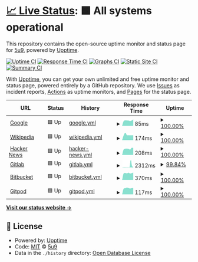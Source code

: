 # [📈 Live Status](https://5u9.github.io/status): <!--live status--> **🟩 All systems operational**

This repository contains the open-source uptime monitor and status page for [5u9](https://5u9.github.io/status), powered by [Upptime](https://github.com/upptime/upptime).

[![Uptime CI](https://github.com/5u9/status/workflows/Uptime%20CI/badge.svg)](https://github.com/5u9/status/actions?query=workflow%3A%22Uptime+CI%22)
[![Response Time CI](https://github.com/5u9/status/workflows/Response%20Time%20CI/badge.svg)](https://github.com/5u9/status/actions?query=workflow%3A%22Response+Time+CI%22)
[![Graphs CI](https://github.com/5u9/status/workflows/Graphs%20CI/badge.svg)](https://github.com/5u9/status/actions?query=workflow%3A%22Graphs+CI%22)
[![Static Site CI](https://github.com/5u9/status/workflows/Static%20Site%20CI/badge.svg)](https://github.com/5u9/status/actions?query=workflow%3A%22Static+Site+CI%22)
[![Summary CI](https://github.com/5u9/status/workflows/Summary%20CI/badge.svg)](https://github.com/5u9/status/actions?query=workflow%3A%22Summary+CI%22)

With [Upptime](https://upptime.js.org), you can get your own unlimited and free uptime monitor and status page, powered entirely by a GitHub repository. We use [Issues](https://github.com/5u9/status/issues) as incident reports, [Actions](https://github.com/5u9/status/actions) as uptime monitors, and [Pages](https://5u9.github.io/status) for the status page.

<!--start: status pages-->
<!-- This summary is generated by Upptime (https://github.com/upptime/upptime) -->
<!-- Do not edit this manually, your changes will be overwritten -->
<!-- prettier-ignore -->
| URL | Status | History | Response Time | Uptime |
| --- | ------ | ------- | ------------- | ------ |
| <img alt="" src="https://favicons.githubusercontent.com/www.google.com" height="13"> [Google](https://www.google.com) | 🟩 Up | [google.yml](https://github.com/5u9/status/commits/HEAD/history/google.yml) | <details><summary><img alt="Response time graph" src="./graphs/google/response-time-week.png" height="20"> 85ms</summary><br><a href="https://5u9.github.io/status/history/google"><img alt="Response time 81" src="https://img.shields.io/endpoint?url=https%3A%2F%2Fraw.githubusercontent.com%2F5u9%2Fstatus%2FHEAD%2Fapi%2Fgoogle%2Fresponse-time.json"></a><br><a href="https://5u9.github.io/status/history/google"><img alt="24-hour response time 102" src="https://img.shields.io/endpoint?url=https%3A%2F%2Fraw.githubusercontent.com%2F5u9%2Fstatus%2FHEAD%2Fapi%2Fgoogle%2Fresponse-time-day.json"></a><br><a href="https://5u9.github.io/status/history/google"><img alt="7-day response time 85" src="https://img.shields.io/endpoint?url=https%3A%2F%2Fraw.githubusercontent.com%2F5u9%2Fstatus%2FHEAD%2Fapi%2Fgoogle%2Fresponse-time-week.json"></a><br><a href="https://5u9.github.io/status/history/google"><img alt="30-day response time 81" src="https://img.shields.io/endpoint?url=https%3A%2F%2Fraw.githubusercontent.com%2F5u9%2Fstatus%2FHEAD%2Fapi%2Fgoogle%2Fresponse-time-month.json"></a><br><a href="https://5u9.github.io/status/history/google"><img alt="1-year response time 81" src="https://img.shields.io/endpoint?url=https%3A%2F%2Fraw.githubusercontent.com%2F5u9%2Fstatus%2FHEAD%2Fapi%2Fgoogle%2Fresponse-time-year.json"></a></details> | <details><summary><a href="https://5u9.github.io/status/history/google">100.00%</a></summary><a href="https://5u9.github.io/status/history/google"><img alt="All-time uptime 100.00%" src="https://img.shields.io/endpoint?url=https%3A%2F%2Fraw.githubusercontent.com%2F5u9%2Fstatus%2FHEAD%2Fapi%2Fgoogle%2Fuptime.json"></a><br><a href="https://5u9.github.io/status/history/google"><img alt="24-hour uptime 100.00%" src="https://img.shields.io/endpoint?url=https%3A%2F%2Fraw.githubusercontent.com%2F5u9%2Fstatus%2FHEAD%2Fapi%2Fgoogle%2Fuptime-day.json"></a><br><a href="https://5u9.github.io/status/history/google"><img alt="7-day uptime 100.00%" src="https://img.shields.io/endpoint?url=https%3A%2F%2Fraw.githubusercontent.com%2F5u9%2Fstatus%2FHEAD%2Fapi%2Fgoogle%2Fuptime-week.json"></a><br><a href="https://5u9.github.io/status/history/google"><img alt="30-day uptime 100.00%" src="https://img.shields.io/endpoint?url=https%3A%2F%2Fraw.githubusercontent.com%2F5u9%2Fstatus%2FHEAD%2Fapi%2Fgoogle%2Fuptime-month.json"></a><br><a href="https://5u9.github.io/status/history/google"><img alt="1-year uptime 100.00%" src="https://img.shields.io/endpoint?url=https%3A%2F%2Fraw.githubusercontent.com%2F5u9%2Fstatus%2FHEAD%2Fapi%2Fgoogle%2Fuptime-year.json"></a></details>
| <img alt="" src="https://favicons.githubusercontent.com/en.wikipedia.org" height="13"> [Wikipedia](https://en.wikipedia.org) | 🟩 Up | [wikipedia.yml](https://github.com/5u9/status/commits/HEAD/history/wikipedia.yml) | <details><summary><img alt="Response time graph" src="./graphs/wikipedia/response-time-week.png" height="20"> 174ms</summary><br><a href="https://5u9.github.io/status/history/wikipedia"><img alt="Response time 220" src="https://img.shields.io/endpoint?url=https%3A%2F%2Fraw.githubusercontent.com%2F5u9%2Fstatus%2FHEAD%2Fapi%2Fwikipedia%2Fresponse-time.json"></a><br><a href="https://5u9.github.io/status/history/wikipedia"><img alt="24-hour response time 164" src="https://img.shields.io/endpoint?url=https%3A%2F%2Fraw.githubusercontent.com%2F5u9%2Fstatus%2FHEAD%2Fapi%2Fwikipedia%2Fresponse-time-day.json"></a><br><a href="https://5u9.github.io/status/history/wikipedia"><img alt="7-day response time 174" src="https://img.shields.io/endpoint?url=https%3A%2F%2Fraw.githubusercontent.com%2F5u9%2Fstatus%2FHEAD%2Fapi%2Fwikipedia%2Fresponse-time-week.json"></a><br><a href="https://5u9.github.io/status/history/wikipedia"><img alt="30-day response time 192" src="https://img.shields.io/endpoint?url=https%3A%2F%2Fraw.githubusercontent.com%2F5u9%2Fstatus%2FHEAD%2Fapi%2Fwikipedia%2Fresponse-time-month.json"></a><br><a href="https://5u9.github.io/status/history/wikipedia"><img alt="1-year response time 220" src="https://img.shields.io/endpoint?url=https%3A%2F%2Fraw.githubusercontent.com%2F5u9%2Fstatus%2FHEAD%2Fapi%2Fwikipedia%2Fresponse-time-year.json"></a></details> | <details><summary><a href="https://5u9.github.io/status/history/wikipedia">100.00%</a></summary><a href="https://5u9.github.io/status/history/wikipedia"><img alt="All-time uptime 100.00%" src="https://img.shields.io/endpoint?url=https%3A%2F%2Fraw.githubusercontent.com%2F5u9%2Fstatus%2FHEAD%2Fapi%2Fwikipedia%2Fuptime.json"></a><br><a href="https://5u9.github.io/status/history/wikipedia"><img alt="24-hour uptime 100.00%" src="https://img.shields.io/endpoint?url=https%3A%2F%2Fraw.githubusercontent.com%2F5u9%2Fstatus%2FHEAD%2Fapi%2Fwikipedia%2Fuptime-day.json"></a><br><a href="https://5u9.github.io/status/history/wikipedia"><img alt="7-day uptime 100.00%" src="https://img.shields.io/endpoint?url=https%3A%2F%2Fraw.githubusercontent.com%2F5u9%2Fstatus%2FHEAD%2Fapi%2Fwikipedia%2Fuptime-week.json"></a><br><a href="https://5u9.github.io/status/history/wikipedia"><img alt="30-day uptime 100.00%" src="https://img.shields.io/endpoint?url=https%3A%2F%2Fraw.githubusercontent.com%2F5u9%2Fstatus%2FHEAD%2Fapi%2Fwikipedia%2Fuptime-month.json"></a><br><a href="https://5u9.github.io/status/history/wikipedia"><img alt="1-year uptime 100.00%" src="https://img.shields.io/endpoint?url=https%3A%2F%2Fraw.githubusercontent.com%2F5u9%2Fstatus%2FHEAD%2Fapi%2Fwikipedia%2Fuptime-year.json"></a></details>
| <img alt="" src="https://favicons.githubusercontent.com/news.ycombinator.com" height="13"> [Hacker News](https://news.ycombinator.com) | 🟩 Up | [hacker-news.yml](https://github.com/5u9/status/commits/HEAD/history/hacker-news.yml) | <details><summary><img alt="Response time graph" src="./graphs/hacker-news/response-time-week.png" height="20"> 208ms</summary><br><a href="https://5u9.github.io/status/history/hacker-news"><img alt="Response time 249" src="https://img.shields.io/endpoint?url=https%3A%2F%2Fraw.githubusercontent.com%2F5u9%2Fstatus%2FHEAD%2Fapi%2Fhacker-news%2Fresponse-time.json"></a><br><a href="https://5u9.github.io/status/history/hacker-news"><img alt="24-hour response time 236" src="https://img.shields.io/endpoint?url=https%3A%2F%2Fraw.githubusercontent.com%2F5u9%2Fstatus%2FHEAD%2Fapi%2Fhacker-news%2Fresponse-time-day.json"></a><br><a href="https://5u9.github.io/status/history/hacker-news"><img alt="7-day response time 208" src="https://img.shields.io/endpoint?url=https%3A%2F%2Fraw.githubusercontent.com%2F5u9%2Fstatus%2FHEAD%2Fapi%2Fhacker-news%2Fresponse-time-week.json"></a><br><a href="https://5u9.github.io/status/history/hacker-news"><img alt="30-day response time 245" src="https://img.shields.io/endpoint?url=https%3A%2F%2Fraw.githubusercontent.com%2F5u9%2Fstatus%2FHEAD%2Fapi%2Fhacker-news%2Fresponse-time-month.json"></a><br><a href="https://5u9.github.io/status/history/hacker-news"><img alt="1-year response time 249" src="https://img.shields.io/endpoint?url=https%3A%2F%2Fraw.githubusercontent.com%2F5u9%2Fstatus%2FHEAD%2Fapi%2Fhacker-news%2Fresponse-time-year.json"></a></details> | <details><summary><a href="https://5u9.github.io/status/history/hacker-news">100.00%</a></summary><a href="https://5u9.github.io/status/history/hacker-news"><img alt="All-time uptime 100.00%" src="https://img.shields.io/endpoint?url=https%3A%2F%2Fraw.githubusercontent.com%2F5u9%2Fstatus%2FHEAD%2Fapi%2Fhacker-news%2Fuptime.json"></a><br><a href="https://5u9.github.io/status/history/hacker-news"><img alt="24-hour uptime 100.00%" src="https://img.shields.io/endpoint?url=https%3A%2F%2Fraw.githubusercontent.com%2F5u9%2Fstatus%2FHEAD%2Fapi%2Fhacker-news%2Fuptime-day.json"></a><br><a href="https://5u9.github.io/status/history/hacker-news"><img alt="7-day uptime 100.00%" src="https://img.shields.io/endpoint?url=https%3A%2F%2Fraw.githubusercontent.com%2F5u9%2Fstatus%2FHEAD%2Fapi%2Fhacker-news%2Fuptime-week.json"></a><br><a href="https://5u9.github.io/status/history/hacker-news"><img alt="30-day uptime 100.00%" src="https://img.shields.io/endpoint?url=https%3A%2F%2Fraw.githubusercontent.com%2F5u9%2Fstatus%2FHEAD%2Fapi%2Fhacker-news%2Fuptime-month.json"></a><br><a href="https://5u9.github.io/status/history/hacker-news"><img alt="1-year uptime 100.00%" src="https://img.shields.io/endpoint?url=https%3A%2F%2Fraw.githubusercontent.com%2F5u9%2Fstatus%2FHEAD%2Fapi%2Fhacker-news%2Fuptime-year.json"></a></details>
| <img alt="" src="https://favicons.githubusercontent.com/gitlab.com" height="13"> [Gitlab](https://gitlab.com) | 🟩 Up | [gitlab.yml](https://github.com/5u9/status/commits/HEAD/history/gitlab.yml) | <details><summary><img alt="Response time graph" src="./graphs/gitlab/response-time-week.png" height="20"> 2312ms</summary><br><a href="https://5u9.github.io/status/history/gitlab"><img alt="Response time 780" src="https://img.shields.io/endpoint?url=https%3A%2F%2Fraw.githubusercontent.com%2F5u9%2Fstatus%2FHEAD%2Fapi%2Fgitlab%2Fresponse-time.json"></a><br><a href="https://5u9.github.io/status/history/gitlab"><img alt="24-hour response time 6299" src="https://img.shields.io/endpoint?url=https%3A%2F%2Fraw.githubusercontent.com%2F5u9%2Fstatus%2FHEAD%2Fapi%2Fgitlab%2Fresponse-time-day.json"></a><br><a href="https://5u9.github.io/status/history/gitlab"><img alt="7-day response time 2312" src="https://img.shields.io/endpoint?url=https%3A%2F%2Fraw.githubusercontent.com%2F5u9%2Fstatus%2FHEAD%2Fapi%2Fgitlab%2Fresponse-time-week.json"></a><br><a href="https://5u9.github.io/status/history/gitlab"><img alt="30-day response time 899" src="https://img.shields.io/endpoint?url=https%3A%2F%2Fraw.githubusercontent.com%2F5u9%2Fstatus%2FHEAD%2Fapi%2Fgitlab%2Fresponse-time-month.json"></a><br><a href="https://5u9.github.io/status/history/gitlab"><img alt="1-year response time 780" src="https://img.shields.io/endpoint?url=https%3A%2F%2Fraw.githubusercontent.com%2F5u9%2Fstatus%2FHEAD%2Fapi%2Fgitlab%2Fresponse-time-year.json"></a></details> | <details><summary><a href="https://5u9.github.io/status/history/gitlab">99.84%</a></summary><a href="https://5u9.github.io/status/history/gitlab"><img alt="All-time uptime 99.97%" src="https://img.shields.io/endpoint?url=https%3A%2F%2Fraw.githubusercontent.com%2F5u9%2Fstatus%2FHEAD%2Fapi%2Fgitlab%2Fuptime.json"></a><br><a href="https://5u9.github.io/status/history/gitlab"><img alt="24-hour uptime 98.86%" src="https://img.shields.io/endpoint?url=https%3A%2F%2Fraw.githubusercontent.com%2F5u9%2Fstatus%2FHEAD%2Fapi%2Fgitlab%2Fuptime-day.json"></a><br><a href="https://5u9.github.io/status/history/gitlab"><img alt="7-day uptime 99.84%" src="https://img.shields.io/endpoint?url=https%3A%2F%2Fraw.githubusercontent.com%2F5u9%2Fstatus%2FHEAD%2Fapi%2Fgitlab%2Fuptime-week.json"></a><br><a href="https://5u9.github.io/status/history/gitlab"><img alt="30-day uptime 99.96%" src="https://img.shields.io/endpoint?url=https%3A%2F%2Fraw.githubusercontent.com%2F5u9%2Fstatus%2FHEAD%2Fapi%2Fgitlab%2Fuptime-month.json"></a><br><a href="https://5u9.github.io/status/history/gitlab"><img alt="1-year uptime 99.97%" src="https://img.shields.io/endpoint?url=https%3A%2F%2Fraw.githubusercontent.com%2F5u9%2Fstatus%2FHEAD%2Fapi%2Fgitlab%2Fuptime-year.json"></a></details>
| <img alt="" src="https://favicons.githubusercontent.com/bitbucket.org" height="13"> [Bitbucket](https://bitbucket.org) | 🟩 Up | [bitbucket.yml](https://github.com/5u9/status/commits/HEAD/history/bitbucket.yml) | <details><summary><img alt="Response time graph" src="./graphs/bitbucket/response-time-week.png" height="20"> 370ms</summary><br><a href="https://5u9.github.io/status/history/bitbucket"><img alt="Response time 319" src="https://img.shields.io/endpoint?url=https%3A%2F%2Fraw.githubusercontent.com%2F5u9%2Fstatus%2FHEAD%2Fapi%2Fbitbucket%2Fresponse-time.json"></a><br><a href="https://5u9.github.io/status/history/bitbucket"><img alt="24-hour response time 399" src="https://img.shields.io/endpoint?url=https%3A%2F%2Fraw.githubusercontent.com%2F5u9%2Fstatus%2FHEAD%2Fapi%2Fbitbucket%2Fresponse-time-day.json"></a><br><a href="https://5u9.github.io/status/history/bitbucket"><img alt="7-day response time 370" src="https://img.shields.io/endpoint?url=https%3A%2F%2Fraw.githubusercontent.com%2F5u9%2Fstatus%2FHEAD%2Fapi%2Fbitbucket%2Fresponse-time-week.json"></a><br><a href="https://5u9.github.io/status/history/bitbucket"><img alt="30-day response time 327" src="https://img.shields.io/endpoint?url=https%3A%2F%2Fraw.githubusercontent.com%2F5u9%2Fstatus%2FHEAD%2Fapi%2Fbitbucket%2Fresponse-time-month.json"></a><br><a href="https://5u9.github.io/status/history/bitbucket"><img alt="1-year response time 319" src="https://img.shields.io/endpoint?url=https%3A%2F%2Fraw.githubusercontent.com%2F5u9%2Fstatus%2FHEAD%2Fapi%2Fbitbucket%2Fresponse-time-year.json"></a></details> | <details><summary><a href="https://5u9.github.io/status/history/bitbucket">100.00%</a></summary><a href="https://5u9.github.io/status/history/bitbucket"><img alt="All-time uptime 100.00%" src="https://img.shields.io/endpoint?url=https%3A%2F%2Fraw.githubusercontent.com%2F5u9%2Fstatus%2FHEAD%2Fapi%2Fbitbucket%2Fuptime.json"></a><br><a href="https://5u9.github.io/status/history/bitbucket"><img alt="24-hour uptime 100.00%" src="https://img.shields.io/endpoint?url=https%3A%2F%2Fraw.githubusercontent.com%2F5u9%2Fstatus%2FHEAD%2Fapi%2Fbitbucket%2Fuptime-day.json"></a><br><a href="https://5u9.github.io/status/history/bitbucket"><img alt="7-day uptime 100.00%" src="https://img.shields.io/endpoint?url=https%3A%2F%2Fraw.githubusercontent.com%2F5u9%2Fstatus%2FHEAD%2Fapi%2Fbitbucket%2Fuptime-week.json"></a><br><a href="https://5u9.github.io/status/history/bitbucket"><img alt="30-day uptime 100.00%" src="https://img.shields.io/endpoint?url=https%3A%2F%2Fraw.githubusercontent.com%2F5u9%2Fstatus%2FHEAD%2Fapi%2Fbitbucket%2Fuptime-month.json"></a><br><a href="https://5u9.github.io/status/history/bitbucket"><img alt="1-year uptime 100.00%" src="https://img.shields.io/endpoint?url=https%3A%2F%2Fraw.githubusercontent.com%2F5u9%2Fstatus%2FHEAD%2Fapi%2Fbitbucket%2Fuptime-year.json"></a></details>
| <img alt="" src="https://favicons.githubusercontent.com/gitpod.io" height="13"> [Gitpod](https://gitpod.io) | 🟩 Up | [gitpod.yml](https://github.com/5u9/status/commits/HEAD/history/gitpod.yml) | <details><summary><img alt="Response time graph" src="./graphs/gitpod/response-time-week.png" height="20"> 117ms</summary><br><a href="https://5u9.github.io/status/history/gitpod"><img alt="Response time 121" src="https://img.shields.io/endpoint?url=https%3A%2F%2Fraw.githubusercontent.com%2F5u9%2Fstatus%2FHEAD%2Fapi%2Fgitpod%2Fresponse-time.json"></a><br><a href="https://5u9.github.io/status/history/gitpod"><img alt="24-hour response time 121" src="https://img.shields.io/endpoint?url=https%3A%2F%2Fraw.githubusercontent.com%2F5u9%2Fstatus%2FHEAD%2Fapi%2Fgitpod%2Fresponse-time-day.json"></a><br><a href="https://5u9.github.io/status/history/gitpod"><img alt="7-day response time 117" src="https://img.shields.io/endpoint?url=https%3A%2F%2Fraw.githubusercontent.com%2F5u9%2Fstatus%2FHEAD%2Fapi%2Fgitpod%2Fresponse-time-week.json"></a><br><a href="https://5u9.github.io/status/history/gitpod"><img alt="30-day response time 121" src="https://img.shields.io/endpoint?url=https%3A%2F%2Fraw.githubusercontent.com%2F5u9%2Fstatus%2FHEAD%2Fapi%2Fgitpod%2Fresponse-time-month.json"></a><br><a href="https://5u9.github.io/status/history/gitpod"><img alt="1-year response time 121" src="https://img.shields.io/endpoint?url=https%3A%2F%2Fraw.githubusercontent.com%2F5u9%2Fstatus%2FHEAD%2Fapi%2Fgitpod%2Fresponse-time-year.json"></a></details> | <details><summary><a href="https://5u9.github.io/status/history/gitpod">100.00%</a></summary><a href="https://5u9.github.io/status/history/gitpod"><img alt="All-time uptime 100.00%" src="https://img.shields.io/endpoint?url=https%3A%2F%2Fraw.githubusercontent.com%2F5u9%2Fstatus%2FHEAD%2Fapi%2Fgitpod%2Fuptime.json"></a><br><a href="https://5u9.github.io/status/history/gitpod"><img alt="24-hour uptime 100.00%" src="https://img.shields.io/endpoint?url=https%3A%2F%2Fraw.githubusercontent.com%2F5u9%2Fstatus%2FHEAD%2Fapi%2Fgitpod%2Fuptime-day.json"></a><br><a href="https://5u9.github.io/status/history/gitpod"><img alt="7-day uptime 100.00%" src="https://img.shields.io/endpoint?url=https%3A%2F%2Fraw.githubusercontent.com%2F5u9%2Fstatus%2FHEAD%2Fapi%2Fgitpod%2Fuptime-week.json"></a><br><a href="https://5u9.github.io/status/history/gitpod"><img alt="30-day uptime 100.00%" src="https://img.shields.io/endpoint?url=https%3A%2F%2Fraw.githubusercontent.com%2F5u9%2Fstatus%2FHEAD%2Fapi%2Fgitpod%2Fuptime-month.json"></a><br><a href="https://5u9.github.io/status/history/gitpod"><img alt="1-year uptime 100.00%" src="https://img.shields.io/endpoint?url=https%3A%2F%2Fraw.githubusercontent.com%2F5u9%2Fstatus%2FHEAD%2Fapi%2Fgitpod%2Fuptime-year.json"></a></details>

<!--end: status pages-->

[**Visit our status website →**](https://5u9.github.io/status)

## 📄 License

- Powered by: [Upptime](https://github.com/upptime/upptime)
- Code: [MIT](./LICENSE) © [5u9](https://5u9.github.io/status)
- Data in the `./history` directory: [Open Database License](https://opendatacommons.org/licenses/odbl/1-0/)
